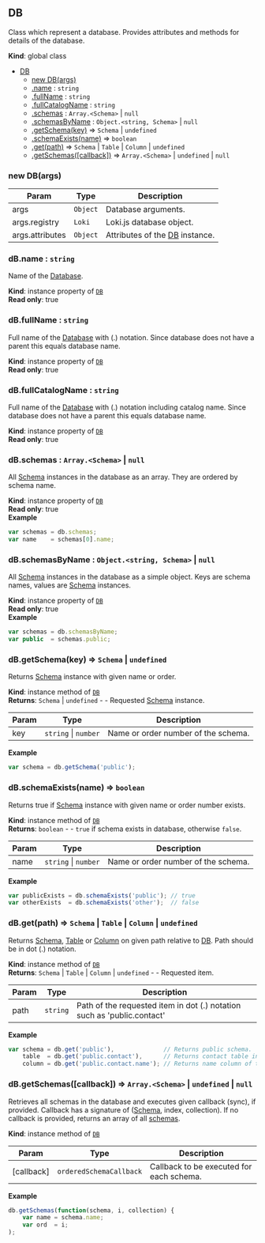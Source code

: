 <a name="DB"></a>
## DB
Class which represent a database. Provides attributes and methods for details of the database.

**Kind**: global class  

* [DB](#DB)
  * [new DB(args)](#new_DB_new)
  * [.name](#DB+name) : <code>string</code>
  * [.fullName](#DB+fullName) : <code>string</code>
  * [.fullCatalogName](#DB+fullCatalogName) : <code>string</code>
  * [.schemas](#DB+schemas) : <code>Array.&lt;Schema&gt;</code> &#124; <code>null</code>
  * [.schemasByName](#DB+schemasByName) : <code>Object.&lt;string, Schema&gt;</code> &#124; <code>null</code>
  * [.getSchema(key)](#DB+getSchema) ⇒ <code>Schema</code> &#124; <code>undefined</code>
  * [.schemaExists(name)](#DB+schemaExists) ⇒ <code>boolean</code>
  * [.get(path)](#DB+get) ⇒ <code>Schema</code> &#124; <code>Table</code> &#124; <code>Column</code> &#124; <code>undefined</code>
  * [.getSchemas([callback])](#DB+getSchemas) ⇒ <code>Array.&lt;Schema&gt;</code> &#124; <code>undefined</code> &#124; <code>null</code>

<a name="new_DB_new"></a>
### new DB(args)

| Param | Type | Description |
| --- | --- | --- |
| args | <code>Object</code> | Database arguments. |
| args.registry | <code>Loki</code> | Loki.js database object. |
| args.attributes | <code>Object</code> | Attributes of the [DB](#DB) instance. |

<a name="DB+name"></a>
### dB.name : <code>string</code>
Name of the [Database](Database).

**Kind**: instance property of <code>[DB](#DB)</code>  
**Read only**: true  
<a name="DB+fullName"></a>
### dB.fullName : <code>string</code>
Full name of the [Database](Database) with (.) notation. Since database does not have a parent this equals database name.

**Kind**: instance property of <code>[DB](#DB)</code>  
**Read only**: true  
<a name="DB+fullCatalogName"></a>
### dB.fullCatalogName : <code>string</code>
Full name of the [Database](Database) with (.) notation including catalog name. Since database does not have a parent this equals database name.

**Kind**: instance property of <code>[DB](#DB)</code>  
**Read only**: true  
<a name="DB+schemas"></a>
### dB.schemas : <code>Array.&lt;Schema&gt;</code> &#124; <code>null</code>
All [Schema](Schema) instances in the database as an array. They are ordered by schema name.

**Kind**: instance property of <code>[DB](#DB)</code>  
**Read only**: true  
**Example**  
```js
var schemas = db.schemas;
var name    = schemas[0].name;
```
<a name="DB+schemasByName"></a>
### dB.schemasByName : <code>Object.&lt;string, Schema&gt;</code> &#124; <code>null</code>
All [Schema](Schema) instances in the database as a simple object. Keys are schema names, values are [Schema](Schema) instances.

**Kind**: instance property of <code>[DB](#DB)</code>  
**Read only**: true  
**Example**  
```js
var schemas = db.schemasByName;
var public  = schemas.public;
```
<a name="DB+getSchema"></a>
### dB.getSchema(key) ⇒ <code>Schema</code> &#124; <code>undefined</code>
Returns [Schema](Schema) instance with given name or order.

**Kind**: instance method of <code>[DB](#DB)</code>  
**Returns**: <code>Schema</code> &#124; <code>undefined</code> - - Requested [Schema](Schema) instance.  

| Param | Type | Description |
| --- | --- | --- |
| key | <code>string</code> &#124; <code>number</code> | Name or order number of the schema. |

**Example**  
```js
var schema = db.getSchema('public');
```
<a name="DB+schemaExists"></a>
### dB.schemaExists(name) ⇒ <code>boolean</code>
Returns true if [Schema](Schema) instance with given name or order number exists.

**Kind**: instance method of <code>[DB](#DB)</code>  
**Returns**: <code>boolean</code> - - `true` if schema exists in database, otherwise `false`.  

| Param | Type | Description |
| --- | --- | --- |
| name | <code>string</code> &#124; <code>number</code> | Name or order number of the schema. |

**Example**  
```js
var publicExists = db.schemaExists('public'); // true
var otherExists  = db.schemaExists('other');  // false
```
<a name="DB+get"></a>
### dB.get(path) ⇒ <code>Schema</code> &#124; <code>Table</code> &#124; <code>Column</code> &#124; <code>undefined</code>
Returns [Schema](Schema), [Table](Table) or [Column](Column) on given path relative to [DB](#DB). Path should be in dot (.) notation.

**Kind**: instance method of <code>[DB](#DB)</code>  
**Returns**: <code>Schema</code> &#124; <code>Table</code> &#124; <code>Column</code> &#124; <code>undefined</code> - - Requested item.  

| Param | Type | Description |
| --- | --- | --- |
| path | <code>string</code> | Path of the requested item in dot (.) notation such as 'public.contact' |

**Example**  
```js
var schema = db.get('public'),              // Returns public schema.
    table  = db.get('public.contact'),      // Returns contact table in public schema.
    column = db.get('public.contact.name'); // Returns name column of the contact table in public schema.
```
<a name="DB+getSchemas"></a>
### dB.getSchemas([callback]) ⇒ <code>Array.&lt;Schema&gt;</code> &#124; <code>undefined</code> &#124; <code>null</code>
Retrieves all schemas in the database and executes given callback (sync), if provided. Callback has a signature of
([Schema](Schema), index, collection). If no callback is provided, returns an array of all [schemas](Schema).

**Kind**: instance method of <code>[DB](#DB)</code>  

| Param | Type | Description |
| --- | --- | --- |
| [callback] | <code>orderedSchemaCallback</code> | Callback to be executed for each schema. |

**Example**  
```js
db.getSchemas(function(schema, i, collection) {
    var name = schema.name;
    var ord  = i;
);
```
